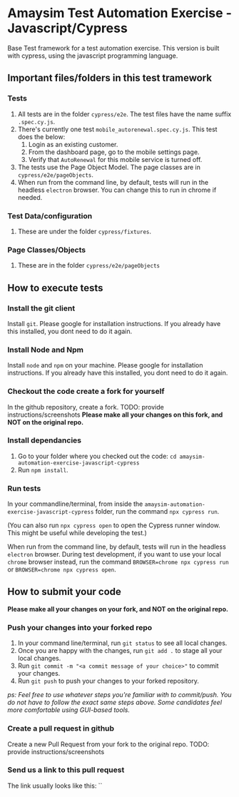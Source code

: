 # Amaysim Test Automation Exercise - Javascript/Cypress

Base Test framework for a test automation exercise. This version is built with cypress, using the javascript programming language.

## Important files/folders in this test tramework

### Tests
1. All tests are in the folder `cypress/e2e`. The test files have the name suffix `.spec.cy.js`.
1. There's currently one test `mobile_autorenewal.spec.cy.js`. This test does the below:
   1. Login as an existing customer.
   1. From the dashboard page, go to the mobile settings page.
   1. Verify that `AutoRenewal` for this mobile service is turned off.
1. The tests use the Page Object Model. The page classes are in `cypress/e2e/pageObjects`.
1. When run from the command line, by default, tests will run in the headless `electron` browser. You can change this to run in chrome if needed.

### Test Data/configuration
1. These are under the folder `cypress/fixtures`.

### Page Classes/Objects
1. These are in the folder `cypress/e2e/pageObjects`

## How to execute tests

### Install the git client
Install `git`. Please google for installation instructions. If you already have this installed, you dont need to do it again.

### Install Node and Npm
Install `node` and `npm` on your machine. Please google for installation instructions. If you already have this installed, you dont need to do it again.

### Checkout the code create a fork for yourself
In the github repository, create a fork.
TODO: provide instructions/screenshots
**Please make all your changes on this fork, and NOT on the original repo.**

### Install dependancies
1. Go to your folder where you checked out the code: `cd amaysim-automation-exercise-javascript-cypress`
1. Run `npm install`.

### Run tests
In your commandline/terminal, from inside the `amaysim-automation-exercise-javascript-cypress` folder, run the command `npx cypress run`.

(You can also run `npx cypress open` to open the Cypress runner window. This might be useful while developing the test.)

When run from the command line, by default, tests will run in the headless `electron` browser. During test development, if you want to use your local `chrome` browser instead, run the command `BROWSER=chrome npx cypress run` or `BROWSER=chrome npx cypress open`.

## How to submit your code

**Please make all your changes on your fork, and NOT on the original repo.**

### Push your changes into your forked repo
1. In your command line/terminal, run `git status` to see all local changes.
2. Once you are happy with the changes, run `git add .` to stage all your local changes.
3. Run `git commit -m "<a commit message of your choice>"` to commit your changes.
4. Run `git push` to push your changes to your forked repository.

*ps: Feel free to use whatever steps you're familiar with to commit/push. You do not have to follow the exact same steps above. Some candidates feel more comfortable using GUI-based tools.*

### Create a pull request in github
Create a new Pull Request from your fork to the original repo.
TODO: provide instructions/screenshots

### Send us a link to this pull request
The link usually looks like this: ``